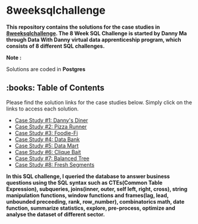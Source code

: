 # 8weeksqlchallenge


__This repository contains the solutions for the case studies in [8weeksqlchallenge](https://8weeksqlchallenge.com/). The 8 Week SQL Challenge is started by Danny Ma through Data With Danny virtual data apprenticeship program, which consists of 8 different SQL challenges.__


__Note :__

 Solutions are coded in __Postgres__

<h2> :books: Table of Contents </h2>

Please find the solution links for the case studies below. Simply click on the links to access each solution.

* [Case Study #1: Danny's Diner](https://github.com/VishalNimbolkar/8weeksqlchallenge/tree/main/Case%20Study%20%231%20-%20Danny's%20Diner)
* [Case Study #2: Pizza Runner](https://github.com/VishalNimbolkar/8weeksqlchallenge/tree/main/Case%20Study%20%232%20-%20Pizza%20Runner)
* [Case Study #3: Foodie-Fi](https://github.com/VishalNimbolkar/8weeksqlchallenge/tree/main/Case%20Study%20%233%20-%20Foodie-Fi)
* [Case Study #4: Data Bank](https://github.com/VishalNimbolkar/8weeksqlchallenge/tree/main/Case%20Study%20%234%20-%20Data%20Bank)
* [Case Study #5: Data Mart](https://github.com/VishalNimbolkar/8weeksqlchallenge/tree/main/Case%20Study%20%235%20-%20Data%20Mart)
* [Case Study #6: Clique Bait](https://github.com/VishalNimbolkar/8weeksqlchallenge/tree/main/Case%20Study%20%236%20-%20Clique%20Bait)
* [Case Study #7: Balanced Tree](https://github.com/VishalNimbolkar/8weeksqlchallenge/tree/main/Case%20Study%20%237%20-%20Balanced%20Tree%20Clothing%20Co.)
* [Case Study #8: Fresh Segments](https://github.com/VishalNimbolkar/8weeksqlchallenge/tree/main/Case%20Study%20%238%20-%20Fresh%20Segments)

__In this SQL challenge, I queried the database to answer business questions using the SQL syntax such as CTEs(Common Table Expression), subqueries, joins(inner, outer, self left, right, cross), string manipulation functions, window functions and frames(lag, lead, unbounded preceeding, rank, row_number), combinatorics math, date function, summarize statistics, explore, pre-process, optimize and analyse the dataset of different sector.__


 



